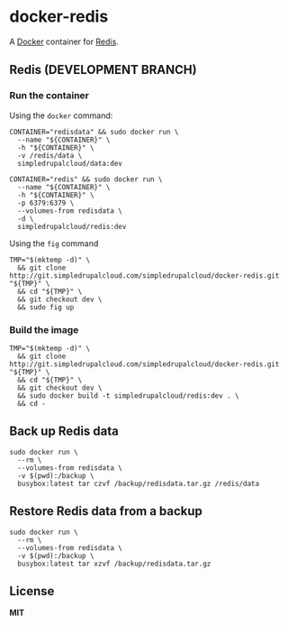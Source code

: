 # docker-redis

A [Docker](https://docker.com/) container for [Redis](http://redis.io/).

## Redis (DEVELOPMENT BRANCH)

### Run the container

Using the `docker` command:

    CONTAINER="redisdata" && sudo docker run \
      --name "${CONTAINER}" \
      -h "${CONTAINER}" \
      -v /redis/data \
      simpledrupalcloud/data:dev

    CONTAINER="redis" && sudo docker run \
      --name "${CONTAINER}" \
      -h "${CONTAINER}" \
      -p 6379:6379 \
      --volumes-from redisdata \
      -d \
      simpledrupalcloud/redis:dev
      
Using the `fig` command

    TMP="$(mktemp -d)" \
      && git clone http://git.simpledrupalcloud.com/simpledrupalcloud/docker-redis.git "${TMP}" \
      && cd "${TMP}" \
      && git checkout dev \
      && sudo fig up

### Build the image
      
    TMP="$(mktemp -d)" \
      && git clone http://git.simpledrupalcloud.com/simpledrupalcloud/docker-redis.git "${TMP}" \
      && cd "${TMP}" \
      && git checkout dev \
      && sudo docker build -t simpledrupalcloud/redis:dev . \
      && cd -

## Back up Redis data

    sudo docker run \
      --rm \
      --volumes-from redisdata \
      -v $(pwd):/backup \
      busybox:latest tar czvf /backup/redisdata.tar.gz /redis/data

## Restore Redis data from a backup

    sudo docker run \
      --rm \
      --volumes-from redisdata \
      -v $(pwd):/backup \
      busybox:latest tar xzvf /backup/redisdata.tar.gz

## License

**MIT**
